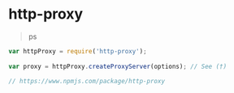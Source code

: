 # http-proxy

> ps

``` js
var httpProxy = require('http-proxy');
 
var proxy = httpProxy.createProxyServer(options); // See (†)

// https://www.npmjs.com/package/http-proxy
```
